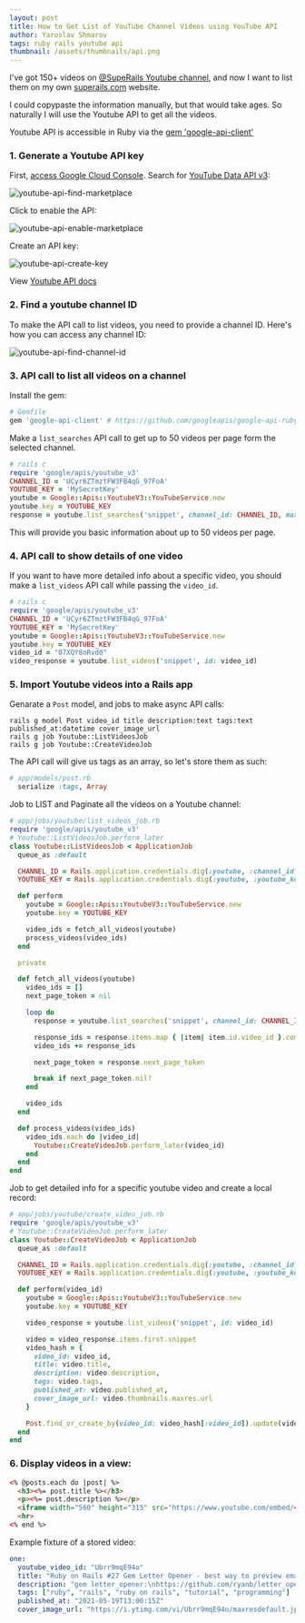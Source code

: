 ```yaml
---
layout: post
title: How to Get List of YouTube Channel Videos using YouTube API
author: Yaroslav Shmarov
tags: ruby rails youtube api
thumbnail: /assets/thumbnails/api.png
---
```


I've got 150+ videos on [@SupeRails Youtube channel](https://www.youtube.com/@SupeRails/), and now I want to list them on my own [superails.com](https://superails.com) website.

I could copypaste the information manually, but that would take ages. So naturally I will use the Youtube API to get all the videos.

Youtube API is accessible in Ruby via the [gem 'google-api-client'](https://github.com/googleapis/google-api-ruby-client)

### 1. Generate a Youtube API key

First,
[access Google Cloud Console](https://console.cloud.google.com/apis/credentials?project=superails-315915).
Search for
[YouTube Data API v3](https://console.cloud.google.com/marketplace/product/google/youtube.googleapis.com?q=search&referrer=search&project=superails-315915):

![youtube-api-find-marketplace](/assets/images/youtube-api-find-marketplace.png)

Click to enable the API:

![youtube-api-enable-marketplace](/assets/images/youtube-api-enable-marketplace.png)

Create an API key:

![youtube-api-create-key](/assets/images/youtube-api-create-key.png)

View [Youtube API docs](https://developers.google.com/youtube/v3/docs/videos)

### 2. Find a youtube channel ID

To make the API call to list videos, you need to provide a channel ID. Here's how you can access any channel ID:

![youtube-api-find-channel-id](/assets/images/youtube-api-find-channel-id.png)

### 3. API call to list all videos on a channel

Install the gem:

```ruby
# Gemfile
gem 'google-api-client' # https://github.com/googleapis/google-api-ruby-client
```

Make a `list_searches` API call to get up to 50 videos per page form the selected channel. 

```ruby
# rails c
require 'google/apis/youtube_v3'
CHANNEL_ID = 'UCyr6ZTmztFW3FB4qG_97FoA'
YOUTUBE_KEY = 'MySecretKey'
youtube = Google::Apis::YoutubeV3::YouTubeService.new
youtube.key = YOUTUBE_KEY
response = youtube.list_searches('snippet', channel_id: CHANNEL_ID, max_results: 50)
```

This will provide you basic information about up to 50 videos per page.

### 4. API call to show details of one video

If you want to have more detailed info about a specific video, you should make a `list_videos` API call while passing the `video_id`.

```ruby
# rails c
require 'google/apis/youtube_v3'
CHANNEL_ID = 'UCyr6ZTmztFW3FB4qG_97FoA'
YOUTUBE_KEY = 'MySecretKey'
youtube = Google::Apis::YoutubeV3::YouTubeService.new
youtube.key = YOUTUBE_KEY
video_id = "07XQY8nRvd0"
video_response = youtube.list_videos('snippet', id: video_id)
```

### 5. Import Youtube videos into a Rails app

Genarate a `Post` model, and jobs to make async API calls:

```
rails g model Post video_id title description:text tags:text published_at:datetime cover_image_url
rails g job Youtube::ListVideosJob
rails g job Youtube::CreateVideoJob
```

The API call will give us tags as an array, so let's store them as such:

```ruby
# app/models/post.rb
  serialize :tags, Array
```

Job to LIST and Paginate all the videos on a Youtube channel:

```ruby
# app/jobs/youtube/list_videos_job.rb
require 'google/apis/youtube_v3'
# Youtube::ListVideosJob.perform_later
class Youtube::ListVideosJob < ApplicationJob
  queue_as :default

  CHANNEL_ID = Rails.application.credentials.dig(:youtube, :channel_id)
  YOUTUBE_KEY = Rails.application.credentials.dig(:youtube, :youtube_key)

  def perform
    youtube = Google::Apis::YoutubeV3::YouTubeService.new
    youtube.key = YOUTUBE_KEY

    video_ids = fetch_all_videos(youtube)
    process_videos(video_ids)
  end

  private

  def fetch_all_videos(youtube)
    video_ids = []
    next_page_token = nil

    loop do
      response = youtube.list_searches('snippet', channel_id: CHANNEL_ID, max_results: 50, page_token: next_page_token)

      response_ids = response.items.map { |item| item.id.video_id }.compact
      video_ids += response_ids

      next_page_token = response.next_page_token

      break if next_page_token.nil?
    end

    video_ids
  end

  def process_videos(video_ids)
    video_ids.each do |video_id|
      Youtube::CreateVideoJob.perform_later(video_id)
    end
  end
end
```

Job to get detailed info for a specific youtube video and create a local record:

```ruby
# app/jobs/youtube/create_video_job.rb
require 'google/apis/youtube_v3'
# Youtube::CreateVideoJob.perform_later
class Youtube::CreateVideoJob < ApplicationJob
  queue_as :default

  CHANNEL_ID = Rails.application.credentials.dig(:youtube, :channel_id)
  YOUTUBE_KEY = Rails.application.credentials.dig(:youtube, :youtube_key)

  def perform(video_id)
    youtube = Google::Apis::YoutubeV3::YouTubeService.new
    youtube.key = YOUTUBE_KEY

    video_response = youtube.list_videos('snippet', id: video_id)

    video = video_response.items.first.snippet
    video_hash = {
      video_id: video_id,
      title: video.title,
      description: video.description,
      tags: video.tags,
      published_at: video.published_at,
      cover_image_url: video.thumbnails.maxres.url
    }

    Post.find_or_create_by(video_id: video_hash[:video_id]).update(video_hash)
  end
end
```

### 6. Display videos in a view:

```html
<% @posts.each do |post| %>
  <h3><%= post.title %></h3>
  <p><%= post.description %></p>
  <iframe width="560" height="315" src="https://www.youtube.com/embed/<%= post.video_id %>" frameborder="0" allowfullscreen></iframe>
  <hr>
<% end %>
```

Example fixture of a stored video:

```yaml
one:
  youtube_video_id: "Ubrr9mqE94o"
  title: "Ruby on Rails #27 Gem Letter Opener - best way to preview emails in development"
  description: "gem letter_opener:\nhttps://github.com/ryanb/letter_opener\nSource Code for the Post:\nhttps://github.com/corsego/26-action-mailer/commit/24fb10065fb5c4502b15ea75d651aec8e61413e0\n\nTo fix Launchy error - run these commands in console:\nexport BROWSER=/dev/null\nexport LAUNCHY_DRY_RUN=true"
  tags: ["ruby", "rails", "ruby on rails", "tutorial", "programming"]
  published_at: "2021-05-19T13:00:15Z"
  cover_image_url: "https://i.ytimg.com/vi/Ubrr9mqE94o/maxresdefault.jpg"
```
